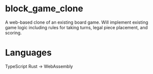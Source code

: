 # block_game_clone
A web-based clone of an existing board game. Will implement existing game logic including rules for taking turns, legal piece placement, and scoring. 

# Languages
TypeScript
Rust -> WebAssembly
